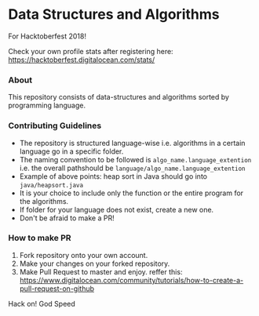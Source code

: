 # Data Structures and Algorithms
For Hacktoberfest 2018! <br/>

Check your own profile stats after registering here: https://hacktoberfest.digitalocean.com/stats/<username>

### About
This repository consists of data-structures and algorithms sorted by programming language.

### Contributing Guidelines
- The repository is structured language-wise i.e. algorithms in a certain language go in a specific folder.
- The naming convention to be followed is ```algo_name.language_extention``` i.e. the overall pathshould be ```language/algo_name.language_extention```
- Example of above points: heap sort in Java should go into `java/heapsort.java`
- It is your choice to include only the function or the entire program for the algorithms.
- If folder for your language does not exist, create a new one.
- Don't be afraid to make a PR!

### How to make PR
1. Fork repository onto your own account.
2. Make your changes on your forked repository.
3. Make Pull Request to master and enjoy.
reffer this: https://www.digitalocean.com/community/tutorials/how-to-create-a-pull-request-on-github

Hack on!
God Speed

